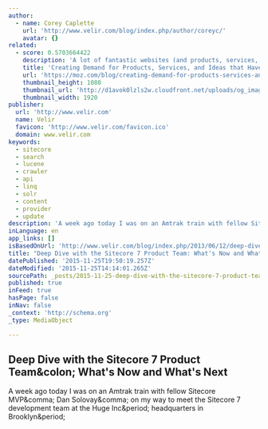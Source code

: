 ```yaml
---
author:
  - name: Corey Caplette
    url: 'http://www.velir.com/blog/index.php/author/coreyc/'
    avatar: {}
related:
  - score: 0.5703664422
    description: 'A lot of fantastic websites (and products, services, ideas, etc.) are in something of a pickle: The keywords they would normally think to target get next to no search volume. It can make SEO seem like a lost cause.'
    title: 'Creating Demand for Products, Services, and Ideas that Have Little to No Existing Search Volume - Whiteboard Friday'
    url: 'https://moz.com/blog/creating-demand-for-products-services-and-ideas-that-have-little-to-no-existing-search-volume-whiteboard-friday'
    thumbnail_height: 1080
    thumbnail_url: 'http://d1avok0lzls2w.cloudfront.net/uploads/og_image/55947338c91315.06949073.jpg'
    thumbnail_width: 1920
publisher:
  url: 'http://www.velir.com'
  name: Velir
  favicon: 'http://www.velir.com/favicon.ico'
  domain: www.velir.com
keywords:
  - sitecore
  - search
  - lucene
  - crawler
  - api
  - linq
  - solr
  - content
  - provider
  - update
description: 'A week ago today I was on an Amtrak train with fellow Sitecore MVP, Dan Solovay, on my way to meet the Sitecore 7 development team at the Huge Inc. headquarters in Brooklyn.'
inLanguage: en
app_links: []
isBasedOnUrl: 'http://www.velir.com/blog/index.php/2013/06/12/deep-dive-with-the-sitecore-7-product-team-whats-now-and-whats-next/'
title: "Deep Dive with the Sitecore 7 Product Team: What's Now and What's Next"
datePublished: '2015-11-25T19:50:19.257Z'
dateModified: '2015-11-25T14:14:01.265Z'
sourcePath: _posts/2015-11-25-deep-dive-with-the-sitecore-7-product-team-whats-now-and-w.md
published: true
inFeed: true
hasPage: false
inNav: false
_context: 'http://schema.org'
_type: MediaObject

---
```

<article style=""><h1>Deep Dive with the Sitecore 7 Product Team&amp;colon; What's Now and What's Next</h1><p>A week ago today I was on an Amtrak train with fellow Sitecore MVP&amp;comma; Dan Solovay&amp;comma; on my way to meet the Sitecore 7 development team at the Huge Inc&amp;period; headquarters in Brooklyn&amp;period;</p></article>